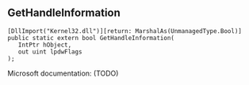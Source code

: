 ## GetHandleInformation

```
[DllImport("Kernel32.dll")][return: MarshalAs(UnmanagedType.Bool)]
public static extern bool GetHandleInformation(
   IntPtr hObject,
   out uint lpdwFlags
);
```

Microsoft documentation: (TODO)
